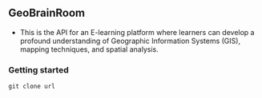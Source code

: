 ## GeoBrainRoom

* This is the API for an E-learning platform where learners can develop a profound understanding of Geographic
  Information Systems (GIS), mapping techniques, and spatial analysis.

### Getting started
    git clone url

    

